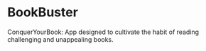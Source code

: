 # BookBuster
ConquerYourBook: App designed to cultivate the habit of reading challenging and unappealing books. 
